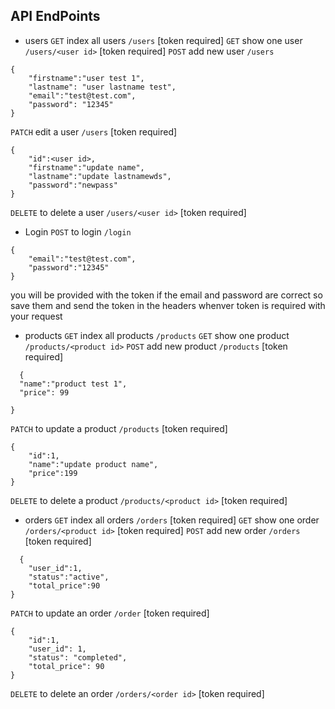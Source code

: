 ## API EndPoints

- users
  `GET` index all users `/users` [token required]
  `GET` show one user `/users/<user id>` [token required]
  `POST` add new user `/users`

```
{
    "firstname":"user test 1",
    "lastname": "user lastname test",
    "email":"test@test.com",
    "password": "12345"
}
```

`PATCH` edit a user `/users` [token required]

```
{
    "id":<user id>,
    "firstname":"update name",
    "lastname":"update lastnamewds",
    "password":"newpass"
}
```

`DELETE` to delete a user `/users/<user id>` [token required]

- Login
  `POST` to login `/login`

```
{
    "email":"test@test.com",
    "password":"12345"
}
```

you will be provided with the token if the email and password are correct so save them and send the token in the headers whenver token is required with your request

- products
  `GET` index all products `/products`
  `GET` show one product `/products/<product id>`
  `POST` add new product `/products` [token required]

```
  {
  "name":"product test 1",
  "price": 99

}
```

`PATCH` to update a product `/products` [token required]

```
{
    "id":1,
    "name":"update product name",
    "price":199
}
```

`DELETE` to delete a product `/products/<product id>` [token required]

- orders
  `GET` index all orders `/orders` [token required]
  `GET` show one order `/orders/<product id>` [token required]
  `POST` add new order `/orders` [token required]

```
  {
    "user_id":1,
    "status":"active",
    "total_price":90
}
```

`PATCH` to update an order `/order` [token required]

```
{
    "id":1,
    "user_id": 1,
    "status": "completed",
    "total_price": 90
}
```

`DELETE` to delete an order `/orders/<order id>` [token required]
